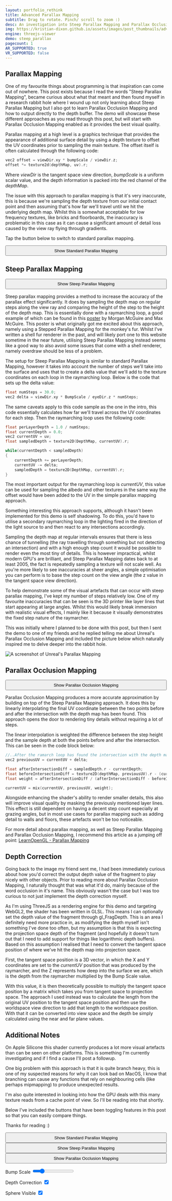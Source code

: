 ```yaml
---
layout: portfolio_rethink
title: Advanced Parallax Mapping
subtitle: Drag to rotate. Pinch/ scroll to zoom :)
desc: An investigation into Steep Parallax Mapping and Parallax Occlusion Mapping
img: https://kristian-dixon.github.io/assets/images/post_thumbnails/adv_parallax.png
engine: threejs-viewer
demo: steep_parallax
pagecount: 1
AR_SUPPORTED: true
VR_SUPPORTED: false
---
```


<div markdown="1" class="pagnated-page-wrapper" data-page-index="0">

## Parallax Mapping

One of my favourite things about programming is that inspiration can come out of nowhere. This post exists because I read the words "Steep Parallax Mapping", became curious about what that meant and then found myself in a research rabbit hole where I wound up not only learning about Steep Parallax Mapping but I also got to learn Parallax Occlusion Mapping and how to output directly to the depth buffer. The demo will showcase these different approaches as you read through this post, but will start with Parallax Occlusion Mapping enabled as it provides the best visual quality.

Parallax mapping at a high level is a graphics technique that provides the appearance of additional surface detail by using a depth texture to offset the UV coordinates prior to sampling the main texture. The offset itself is often calculated through the following code:

```c
vec2 offset = viewDir.xy * bumpScale / viewDir.z;
offset *= texture2d(depthMap, uv).r;
```

Where *viewDir* is the tangent space view direction, *bumpScale* is a uniform scalar value, and the depth information is packed into the red channel of the *depthMap*.

The issue with this approach to parallax mapping is that it's very inaccurate, this is because we're sampling the depth texture from our initial contact point and then assuming that's how far we'll travel until we hit the underlying depth map. Whilst this is somewhat acceptable for low frequency textures, like bricks and floorboards, the inaccuracy is problematic in this case as it can cause a significant amount of detail loss caused by the view ray flying through gradients.

Tap the button below to switch to standard parallax mapping.

<button class="in-post-button" style="margin:auto; width: 100%; min-height: 2rem;" data-cmd-call='SetVanilla'> Show Standard Parallax Mapping </button>

## Steep Parallax Mapping

<button class="in-post-button" style="margin:auto; width: 100%; min-height: 2rem;" data-cmd-call='SetSteep'> Show Steep Parallax Mapping </button>

Steep parallax mapping provides a method to increase the accuracy of the parallax effect significantly. It does by sampling the depth map on regular steps along the view ray and comparing the height of the step to the height of the depth map. This is essentially done with a raymarching loop, a good example of which can be found in this [poster](https://web.archive.org/web/20211101234032/https://casual-effects.com/research/McGuire2005Parallax/mcguire-steepparallax-poster.pdf) by Morgan McGuire and Max McGuire. This poster is what originally got me excited about this approach, namely using a Stepped Parallax Mapping for the monkey's fur. Whilst I've written a shell fur renderer in the past, and will likely port one to this website sometime in the near future, utilising Steep Parallax Mapping instead seems like a good way to also avoid some issues that come with a shell renderer, namely overdraw should be less of a problem.

The setup for Steep Parallax Mapping is similar to standard Parallax Mapping, however it takes into account the number of steps we'll take into the surface and uses that to create a delta value that we'll add to the texture coordinates on each loop in the raymarching loop. Below is the code that sets up the delta value:

```c
float numSteps = 30.0;
vec2 delta = viewDir.xy * BumpScale / eyeDir.z * numSteps;
```

The same caveats apply to this code sample as the one in the intro, this code essentially calculates how far we'll travel across the UV coordinates for each step. Then the raymarching loop uses the following code:

```c
float perLayerDepth = 1.0 / numSteps;
float currentDepth = 0.0;
vec2 currentUV = uv;
float sampledDepth = texture2D(DepthMap, currentUV).r;

while(currentDepth < sampledDepth)
{
	currentDepth += perLayerDepth;
	currentUV -= delta;
	sampledDepth = texture2D(DepthMap, currentUV).r;
}

```

The most important output for the raymarching loop is *currentUV*, this value can be used for sampling the albedo and other textures in the same way the offset would have been added to the UV in the simple parallax mapping approach.

Something interesting this approach supports, although it hasn't been implemented for this demo is self shadowing. To do this, you'd have to utilise a secondary raymarching loop in the lighting fired in the direction of the light source to and then react to any intersections accordingly.

Sampling the depth map at regular intervals ensures that there is less chance of tunnelling (the ray travelling through something but not detecting an intersection) and with a high enough step count it would be possible to render even the most tiny of details. This is however impractical, whilst modern GPU's are brilliant, and Steep Parallax Mapping dates back to at least 2005, the fact is repeatedly sampling a texture will not scale well. As you're more likely to see inaccuracies at sheer angles, a simple optimisation you can perform is to base the step count on the view angle (the z value in the tangent space view direction).

To help demonstrate some of the visual artefacts that can occur with steep parallax mapping, I've kept my number of steps relatively low. One of my favourite inaccuracies that can be seen is the 3D printer like layer lines that start appearing at large angles. Whilst this would likely break immersion with realistic visual effects, I mainly like it because it visually demonstrates the fixed step nature of the raymarcher.

This was initially where I planned to be done with this post, but then I sent the demo to one of my friends and he replied telling me about Unreal's Parallax Occlusion Mapping and included the picture below which naturally inspired me to delve deeper into the rabbit hole.

![A screenshot of Unreal's Parallax Mapping](../../../assets/images/2025/parallax/ue_parallax.png)

## Parallax Occlusion Mapping

<button class="in-post-button" style="margin:auto; width: 100%; min-height: 2rem;" data-cmd-call='SetOcclusion'> Show Parallax Occlusion Mapping </button>

Parallax Occlusion Mapping produces a more accurate approximation by building on top of the Steep Parallax Mapping approach. It does this by linearly interpolating the final UV coordinate between the two points before and after the intersection with the depth map has been found. This approach opens the door to rendering tiny details without requiring a lot of steps.

The linear interpolation is weighted the difference between the step height and the sample depth at both the points before and after the intersection. This can be seen in the code block below:

```c
//..After the ramarch loop has found the intersection with the depth map
vec2 previousUV = currentUV + delta;

float afterIntersectionDiff = sampledDepth.r - currentDepth;
float beforeIntersectionDiff = texture2D(depthMap, previousUV).r - (currentDepth - perLayerDepth);
float weight = afterIntersectionDiff / (afterIntersectionDiff - beforeIntersectionDiff);

currentUV = mix(currentUV, previousUV, weight);
```

Alongside enhancing the shader's ability to render smaller details, this also will improve visual quality by masking the previously mentioned layer lines. This effect is still dependent on having a decent step count especially at grazing angles, but in most use cases for parallax mapping such as adding detail to walls and floors, these artefacts won't be too noticeable.

For more detail about parallax mapping, as well as Steep Parallax Mapping and Parallax Occlusion Mapping, I recommend this article as a jumping off point: [LearnOpenGL - Parallax Mapping](https://learnopengl.com/Advanced-Lighting/Parallax-Mapping)

## Depth Correction

Going back to the image my friend sent me, I had been immediately curious about how you'd correct the output depth value of the fragment to play nicely with other objects. Prior to reading more about Parallax Occlusion Mapping, I naturally thought that was what it'd do, mainly because of the word occlusion in it's name. This obviously wasn't the case but I was too curious to not just implement the depth correction myself.

As I'm using ThreeJS as a rendering engine for this demo and targeting WebGL2, the shader has been written in GLSL. This means I can optionally set the depth value of the fragment through gl_FragDepth. This is an area I definitely need more practice in, as modifying the depth myself isn't something I've done too often, but my assumption is that this is expecting the projection space depth of the fragment (and hopefully it doesn't turn out that I need to add support for things like logarithmic depth buffers). Based on this assumption I realised that I need to convert the tangent space position of where we've hit the depth map into projection space.

First, the tangent space position is a 3D vector, in which the X and Y coordinates are set to the *currentUV* position that was produced by the raymarcher, and the Z represents how deep into the surface we are, which is the depth from the raymarcher multiplied by the Bump Scale value.

With this value, it is then theoretically possible to multiply the tangent space position by a matrix which takes you from tangent space to projection space. The approach I used instead was to calculate the length from the original UV position to the tangent space position and then use the worldspace view direction to add that length to the worldspace position. With that it can be converted into view space and the depth be simply calculated using the near and far plane values.

## Additional Notes

On Apple Silicone this shader currently produces a lot more visual artefacts than can be seen on other platforms. This is something I'm currently investigating and if I find a cause I'll post a followup.

One big problem with this approach is that it is quite branch heavy, this is one of my suspected reasons for why it can look bad on MacOS, I know that branching can cause any functions that rely on neighbouring cells (like perhaps mipmapping) to produce unexpected results.

I'm also quite interested in looking into how the GPU deals with this many texture reads from a cache point of view. So I'll be reading into that shortly.

Below I've included the buttons that have been toggling features in this post so that you can easily compare things.

Thanks for reading :)

<button class="in-post-button" style="margin:auto; width: 100%; min-height: 2rem;" data-cmd-call='SetVanilla'> Show Standard Parallax Mapping </button>
<button class="in-post-button" style="margin:auto; width: 100%; min-height: 2rem;" data-cmd-call='SetSteep'> Show Steep Parallax Mapping </button>
<button class="in-post-button" style="margin:auto; width: 100%; min-height: 2rem;" data-cmd-call='SetOcclusion'> Show Parallax Occlusion Mapping </button>

<label for="bump_scale">Bump Scale</label> 
<input type="range" id="width_and_depth" class="in-post-inputfield" data-cmd-call='SetBumpScale' value="0.1" min="0.0" max="0.5" step="0.01"/>

<label for="depth">Depth Correction</label> 
<input type="checkbox" id="depth" data-cmd-call='SetDepthCorrection' class="in-post-inputfield" checked/>
   
<label for="sphere">Sphere Visible</label> 
<input type="checkbox" id="sphere" data-cmd-call='SetSecondaryObjectVisible' class="in-post-inputfield" checked/>

</div>
